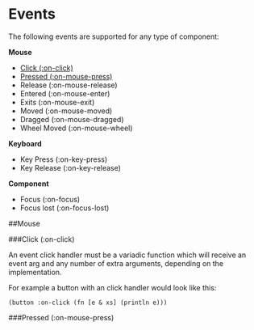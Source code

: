 Events
======

The following events are supported for any type of component:

**Mouse**

- [Click (:on-click)][1]
- [Pressed (:on-mouse-press)][2]
- Release (:on-mouse-release)
- Entered (:on-mouse-enter)
- Exits (:on-mouse-exit)
- Moved (:on-mouse-moved)
- Dragged (:on-mouse-dragged)
- Wheel Moved (:on-mouse-wheel)

**Keyboard**

- Key Press (:on-key-press)
- Key Release (:on-key-release)

**Component**

- Focus (:on-focus)
- Focus lost (:on-focus-lost)

##Mouse

###Click (:on-click)[](#mouse-click)

An event click handler must be a variadic function which will receive an event arg and any number of extra arguments, depending on the implementation.

For example a button with an click handler would look like this:

    (button :on-click (fn [e & xs] (println e)))

###Pressed (:on-mouse-press)[](#mouse-press)



[1]: #mouse-click
[2]: #mouse-press